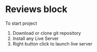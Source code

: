 # Reviews block

To start project

1. Download or clone git repository
2. Install any Live Server
3. Right button click to launch live server
